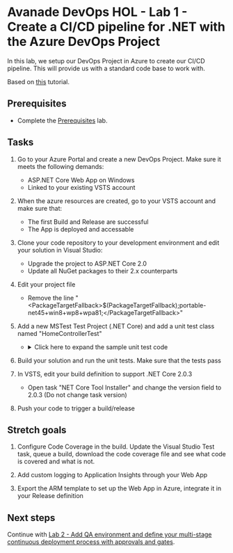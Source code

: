 # Avanade DevOps HOL - Lab 1 - Create a CI/CD pipeline for .NET with the Azure DevOps Project

In this lab, we setup our DevOps Project in Azure to create our CI/CD pipeline. This will provide us with a standard code base to work with.

Based on [this](https://docs.microsoft.com/en-us/vsts/build-release/apps/cd/azure/azure-devops-project-aspnetcore) tutorial.

## Prerequisites

- Complete the [Prerequisites](prerequisites.md) lab.

## Tasks

1. Go to your Azure Portal and create a new DevOps Project. Make sure it meets the following demands:
    - ASP.NET Core Web App on Windows
    - Linked to your existing VSTS account

1. When the azure resources are created, go to your VSTS account and make sure that:
   - The first Build and Release are successful
   - The App is deployed and accessable

1. Clone your code repository to your development environment and edit your solution in Visual Studio:
   - Upgrade the project to ASP.NET Core 2.0
   - Update all NuGet packages to their 2.x counterparts

1. Edit your project file
   - Remove the line "\<PackageTargetFallback\>$(PackageTargetFallback);portable-net45+win8+wp8+wpa81;\</PackageTargetFallback\>"

1. Add a new MSTest Test Project (.NET Core) and add a unit test class named "HomeControllerTest"
   - <details><summary>Click here to expand the sample unit test code</summary>

     ```csharp
      [TestClass]
      public class HomeControllerTest
      {
          [TestMethod]
          public void Index()
          {
              // Arrange
              HomeController controller = new HomeController();

              // Act
              ViewResult result = controller.Index() as ViewResult;

              // Assert
              Assert.IsNotNull(result);
          }

          [TestMethod]
          public void About()
          {
              // Arrange
              HomeController controller = new HomeController();

              // Act
              ViewResult result = controller.About() as ViewResult;

              // Assert
              Assert.IsNotNull(result);
              Assert.AreEqual("Your application description page.", result.ViewData["Message"]);
          }

          [TestMethod]
          public void Contact()
          {
              // Arrange
              HomeController controller = new HomeController();

              // Act
              ViewResult result = controller.Contact() as ViewResult;

              // Assert
              Assert.IsNotNull(result);
          }
      }
     ```
     </details>

1. Build your solution and run the unit tests. Make sure that the tests pass

1. In VSTS, edit your build definition to support .NET Core 2.0.3
   - Open task "NET Core Tool Installer" and change the version field to 2.0.3 (Do not change task version)

1. Push your code to trigger a build/release

## Stretch goals

1. Configure Code Coverage in the build. Update the Visual Studio Test task, queue a build, download the code coverage file and see what code is covered and what is not.

1. Add custom logging to Application Insights through your Web App

1. Export the ARM template to set up the Web App in Azure, integrate it in your Release definition

## Next steps

Continue with [Lab 2 - Add QA environment and define your multi-stage continuous deployment process with approvals and gates](lab-2-multi-stage-deployments.md).